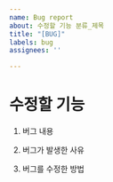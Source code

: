 ```yaml
---
name: Bug report
about: 수정할 기능 분류_제목
title: "[BUG]"
labels: bug
assignees: ''

---
```


# 수정할 기능

1. 버그 내용

2. 버그가 발생한 사유

3. 버그를 수정한 방법
